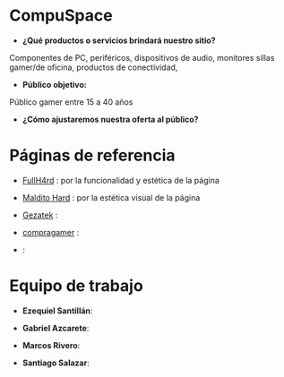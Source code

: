 # CompuSpace

* **¿Qué productos o servicios brindará nuestro sitio?** 

Componentes de PC, periféricos, dispositivos de audio, monitores 
sillas gamer/de oficina, productos de conectividad, 

* **Público objetivo:**

Público gamer entre 15 a 40 años 

* **¿Cómo ajustaremos nuestra oferta al público?**



# Páginas de referencia 

* [FullH4rd](fullh4rd.com.ar) : por la funcionalidad y estética de la página

* [Maldito Hard](malditohard.com.ar) : por la estética visual de la página 

* [Gezatek](gezatek.com.ar) : 

* [compragamer](compragamer.com) : 

* []() : 

# Equipo de trabajo

* **Ezequiel Santillán**:

* **Gabriel Azcarete**: 

* **Marcos Rivero**: 

* **Santiago Salazar**: 
